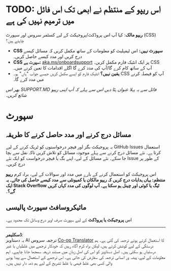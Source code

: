 <!--
CO_OP_TRANSLATOR_METADATA:
{
  "original_hash": "b7244261ee19497082edf33bcce64717",
  "translation_date": "2025-09-29T18:44:13+00:00",
  "source_file": "SUPPORT.md",
  "language_code": "ur"
}
-->
# TODO: اس ریپو کے منتظم نے ابھی تک اس فائل میں ترمیم نہیں کی ہے

**ریپو مالک**: کیا آپ اس پروڈکٹ/پروجیکٹ کے لیے کسٹمر سروس اور سپورٹ (CSS) چاہتے ہیں؟

- **CSS سپورٹ نہیں:** اس ٹیمپلیٹ کو معلومات کے ساتھ مکمل کریں کہ مسائل کیسے درج کریں اور مدد کیسے حاصل کریں۔
- **CSS سپورٹ ہے:** [aka.ms/onboardsupport](https://aka.ms/onboardsupport) پر ایک انٹیک فارم مکمل کریں۔ CSS آپ کے ساتھ کام کرے گا/آپ کی مدد کرے گا اگلے اقدامات کا تعین کرنے میں۔
- **یقین نہیں؟** انٹیک فارم کو ایسے مکمل کریں جیسے جواب "ہاں" ہو۔ CSS آپ کو فیصلہ کرنے میں مدد کرے گا۔

*پھر اس SUPPORT.MD فائل سے یہ پہلا عنوان ہٹا دیں اس سے پہلے کہ آپ اپنی ریپو شائع کریں۔*

# سپورٹ

## مسائل درج کرنے اور مدد حاصل کرنے کا طریقہ  

یہ پروجیکٹ بگز اور فیچر درخواستوں کو ٹریک کرنے کے لیے GitHub Issues استعمال کرتا ہے۔ نئے مسائل درج کرنے سے پہلے موجودہ مسائل کو تلاش کریں تاکہ نقل سے بچا جا سکے۔ نئے مسائل کے لیے، اپنے بگ یا فیچر درخواست کو ایک نئے Issue کے طور پر درج کریں۔

اس پروجیکٹ کو استعمال کرنے کے بارے میں مدد اور سوالات کے لیے، براہ کرم **ریپو منتظم: یہاں ہدایات درج کریں کہ ریپو مالکان یا کمیونٹی سے مدد کیسے حاصل کی جائے۔ یہ ایک Stack Overflow ٹیگ یا کوئی اور چینل ہو سکتا ہے۔ آپ لوگوں کی مدد کہاں کریں گے؟**۔

## مائیکروسافٹ سپورٹ پالیسی  

اس **پروجیکٹ یا پروڈکٹ** کے لیے سپورٹ صرف اوپر درج وسائل تک محدود ہے۔

---

**ڈسکلیمر**:  
یہ دستاویز AI ترجمہ سروس [Co-op Translator](https://github.com/Azure/co-op-translator) کا استعمال کرتے ہوئے ترجمہ کی گئی ہے۔ ہم درستگی کے لیے کوشش کرتے ہیں، لیکن براہ کرم آگاہ رہیں کہ خودکار ترجمے میں غلطیاں یا غیر درستیاں ہو سکتی ہیں۔ اصل دستاویز کو اس کی اصل زبان میں مستند ذریعہ سمجھا جانا چاہیے۔ اہم معلومات کے لیے، پیشہ ور انسانی ترجمہ کی سفارش کی جاتی ہے۔ اس ترجمے کے استعمال سے پیدا ہونے والی کسی بھی غلط فہمی یا غلط تشریح کے لیے ہم ذمہ دار نہیں ہیں۔